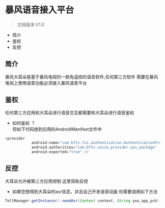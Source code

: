 # 暴风语音接入平台

> 文档版本:V1.0

- 简介
- 鉴权
- 反控

## 简介

暴风大耳朵是基于暴风电视的一款免遥控的语音软件,任何第三方软件 需要在暴风电视上使用语音功能必须接入暴风语音平台<br>

## 鉴权

任何第三方应用和大耳朵进行语音交互都需要和大耳朵进行语音鉴权<br>

- 如何鉴权 ？<br>
将如下代码放到应用的AndroidManifest文件中<br>

```java
<provider
            android:name="com.bftv.fui.authentication.AuthenticationProvider"
            android:authorities="com.bftv.voice.provider.you_package"
            android:exported="true" />
```

## 反控

大耳朵允许被第三方应用控制 这里简称反控<br>

- 如果您想得到大耳朵的asr信息，并且自己开发语音动画 你需要调用如下方法<br>
```java
TellManager.getInstance().needAsr(Context context, String you_app_pck);
```
